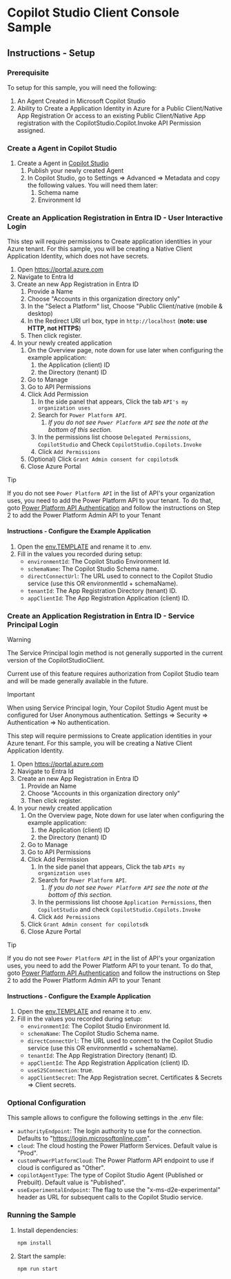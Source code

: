 # Copilot Studio Client Console Sample

## Instructions - Setup

### Prerequisite

To setup for this sample, you will need the following:

1. An Agent Created in Microsoft Copilot Studio
1. Ability to Create a Application Identity in Azure for a Public Client/Native App Registration Or access to an existing Public Client/Native App registration with the CopilotStudio.Copilot.Invoke API Permission assigned. 

### Create a Agent in Copilot Studio

1. Create a Agent in [Copilot Studio](https://copilotstudio.microsoft.com)
    1. Publish your newly created Agent
    1. In Copilot Studio, go to Settings => Advanced => Metadata and copy the following values. You will need them later:
        1. Schema name
        1. Environment Id

### Create an Application Registration in Entra ID - User Interactive Login

This step will require permissions to Create application identities in your Azure tenant. For this sample, you will be creating a Native Client Application Identity, which does not have secrets.

1. Open https://portal.azure.com 
1. Navigate to Entra Id
1. Create an new App Registration in Entra ID 
    1. Provide a Name
    1. Choose "Accounts in this organization directory only"
    1. In the "Select a Platform" list, Choose "Public Client/native (mobile & desktop) 
    1. In the Redirect URI url box, type in `http://localhost` (**note: use HTTP, not HTTPS**)
    1. Then click register.
1. In your newly created application
    1. On the Overview page, note down for use later when configuring the example application:
        1. the Application (client) ID
        1. the Directory (tenant) ID
    1. Go to Manage
    1. Go to API Permissions
    1. Click Add Permission
        1. In the side panel that appears, Click the tab `API's my organization uses`
        1. Search for `Power Platform API`.
            1. *If you do not see `Power Platform API` see the note at the bottom of this section.*
        1. In the permissions list choose `Delegated Permissions`, `CopilotStudio` and Check `CopilotStudio.Copilots.Invoke`
        1. Click `Add Permissions`
    1. (Optional) Click `Grant Admin consent for copilotsdk`
    1. Close Azure Portal

> [!TIP]
> If you do not see `Power Platform API` in the list of API's your organization uses, you need to add the Power Platform API to your tenant. To do that, goto [Power Platform API Authentication](https://learn.microsoft.com/power-platform/admin/programmability-authentication-v2#step-2-configure-api-permissions) and follow the instructions on Step 2 to add the Power Platform Admin API to your Tenant

#### Instructions - Configure the Example Application

1. Open the [env.TEMPLATE](./copilotstudio/env.TEMPLATE) and rename it to .env.
2. Fill in the values you recorded during setup:
    - `environmentId`: The Copilot Studio Environment Id.
    - `schemaName`: The Copilot Studio Schema name.
    - `directConnectUrl`: The URL used to connect to the Copilot Studio service (use this OR environmentId + schemaName).
    - `tenantId`: The App Registration Directory (tenant) ID.
    - `appClientId`: The App Registration Application (client) ID.

### Create an Application Registration in Entra ID - Service Principal Login

> [!Warning]
> The Service Principal login method is not generally supported in the current version of the CopilotStudioClient. 
> 
> Current use of this feature requires authorization from Copilot Studio team and will be made generally available in the future.

> [!IMPORTANT]
> When using Service Principal login, Your Copilot Studio Agent must be configured for User Anonymous authentication. Settings => Security => Authentication => No authentication.

This step will require permissions to Create application identities in your Azure tenant. For this sample, you will be creating a Native Client Application Identity.

1. Open https://portal.azure.com 
1. Navigate to Entra Id
1. Create an new App Registration in Entra ID 
    1. Provide an Name
    1. Choose "Accounts in this organization directory only"
    1. Then click register.
1. In your newly created application
    1. On the Overview page, Note down for use later when configuring the example application:
        1. the Application (client) ID
        1. the Directory (tenant) ID
    1. Go to Manage
    1. Go to API Permissions
    1. Click Add Permission
        1. In the side panel that appears, Click the tab `APIs my organization uses`
        1. Search for `Power Platform API`.
            1. *If you do not see `Power Platform API` see the note at the bottom of this section.*
        1. In the permissions list choose `Application Permissions`, then `CopilotStudio` and check `CopilotStudio.Copilots.Invoke`
        1. Click `Add Permissions`
    1. Click `Grant Admin consent for copilotsdk`
    1. Close Azure Portal

> [!TIP]
> If you do not see `Power Platform API` in the list of API's your organization uses, you need to add the Power Platform API to your tenant. To do that, goto [Power Platform API Authentication](https://learn.microsoft.com/power-platform/admin/programmability-authentication-v2#step-2-configure-api-permissions) and follow the instructions on Step 2 to add the Power Platform Admin API to your Tenant

#### Instructions - Configure the Example Application

1. Open the [env.TEMPLATE](./copilotstudio/env.TEMPLATE) and rename it to .env.
2. Fill in the values you recorded during setup:
    - `environmentId`: The Copilot Studio Environment Id.
    - `schemaName`: The Copilot Studio Schema name.
    - `directConnectUrl`: The URL used to connect to the Copilot Studio service (use this OR environmentId + schemaName).
    - `tenantId`: The App Registration Directory (tenant) ID.
    - `appClientId`: The App Registration Application (client) ID.
    - `useS2SConnection`: true.
    - `appClientSecret`: The App Registration secret. Certificates & Secrets => Client secrets.

### Optional Configuration
This sample allows to configure the following settings in the .env file:
   - `authorityEndpoint`: The login authority to use for the connection. Defaults to "https://login.microsoftonline.com".
   - `cloud`: The cloud hosting the Power Platform Services. Default value is "Prod".
   - `customPowerPlatformCloud`: The Power Platform API endpoint to use if cloud is configured as "Other".
   - `copilotAgentType`: The type of Copilot Studio Agent (Published or Prebuilt). Default value is "Published".
   - `useExperimentalEndpoint`: The flag to use the "x-ms-d2e-experimental" header as URL for subsequent calls to the Copilot Studio service.
### Running the Sample

1. Install dependencies:
   ```bash
   npm install
   ```

2. Start the sample:
   ```bash
   npm run start
   ```
